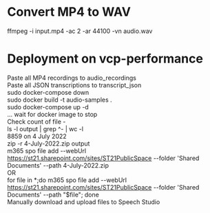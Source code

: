 # Convert MP4 to WAV
ffmpeg -i input.mp4 -ac 2 -ar 44100 -vn audio.wav





# Deployment on vcp-performance
Paste all MP4 recordings to audio_recordings  
Paste all JSON transcriptions to transcript_json  
sudo docker-compose down  
sudo docker build -t audio-samples .  
sudo docker-compose up -d  
... wait for docker image to stop  
Check count of file -   
    ls -l output | grep ^- | wc -l  
    8859 on 4 July 2022  
zip -r 4-July-2022.zip output  
m365 spo file add --webUrl https://st21.sharepoint.com/sites/ST21PublicSpace --folder 'Shared Documents' --path 4-July-2022.zip   
OR   
for file in *;do m365 spo file add --webUrl https://st21.sharepoint.com/sites/ST21PublicSpace --folder 'Shared Documents' --path "$file"; done    
Manually download and upload files to Speech Studio  